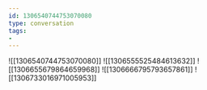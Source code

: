 ```yaml
---
id: 1306540744753070080
type: conversation
tags:
- 
---
```

![[1306540744753070080]]
![[1306555525484613632]]
![[1306655679864659968]]
![[1306666795793657861]]
![[1306733016971005953]]

